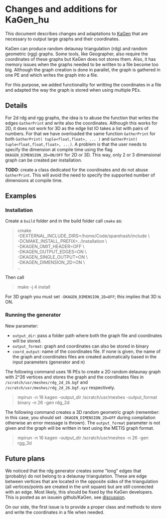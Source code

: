 # Changes and additions for KaGen_hu

This document describes changes and adaptations to [KaGen](https://github.com/sebalamm/KaGen) that
are necessary to output large graphs and their coordinates.

KaGen can produce random delaunay triangulation (rdg) and random geometric (rgg) graphs.
Some tools, like Geographer, also require the coordinates of these graphs but KaGen does not stores
them. Also, it has memory issues when the graphs needed to be written to a file become too big.
Although the graph creation is done in parallel,
the graph is gathered in one PE and which writes the graph into a file. 

For this purpose, we added functionality for writting the coordinates in a file and adapted the
way the graph is stored when using multiple PEs.

## Details

For 2d rdg and rgg graphs, the idea is to abuse the function that writes the edges `GatherPrint`
and write also the coordinates. 
Although this works for 2D, it does not work for 3D as the edge list IO takes a list
with pairs of numbers. For that we have overloaded the same function `GatherPrint` for both 
`GatherPrint( tuple<float,float>, ... )` and `GatherPrint( tuple<float,float,float>, ...)`.
A problem is that the user needs to specify the dimension at compile time using the flag
`DKAGEN_DIMENSION_2D=ON/OFF` for 2D or 3D. This way, only 2 or 3 dimensional graph can be 
created per installation.

**TODO**: create a class dedicated for the coordinates and do not abuse `GatherPrint`. This
will avoid the need to specify the supported number of dimensions at compile time.

## Examples

### Installation

Create a `build` folder and in the build folder call `cmake` as:

> cmake <br>
-DEXTERNAL_INCLUDE_DIRS=/home/Code/sparehash/include \\ <br>
-DCMAKE_INSTALL_PREFIX=../installation \\ <br>
-DKAGEN_OMIT_HEADER=OFF \\ <br>
-DKAGEN_OUTPUT_EDGES=ON \\ <br>
-DKAGEN_SINGLE_OUTPUT=ON \\<br>
-DKAGEN_DIMENSION_2D=ON \\ <br>
..

Then call 

> make -j 4 install

For 3D graph you must set `-DKAGEN_DIMENSION_2D=OFF`; this implies that 3D is ON.

### Running the generator

New parameter:

- `output_dir`: pass a folder path where both the graph file and coordinates will be stored.
- `output_format`: graph and coordinates can also be stored in binary
- `coord_output`: name of the coordinates file. If none is given, the name of the graph and coordinates
files are created automatically based in the input parameters (generator and n)

The following command uses 16 PEs to create a 2D random delaunay graph with 2^26 vertices 
and stores the graph and the coordinates files in `/scratch/usr/meshes/rdg_2d_26.bgf`
and `/scratch/usr/meshes/rdg_2d_26.bgf.xyz` respectively.

> mpirun -n 16 kagen -output_dir /scratch/usr/meshes -output_format binary  -n 26 -gen rdg_2d

The following command creates a 3D random geometric graph (remember: in this case, you
should set `-DKAGEN_DIMENSION_2D=OFF` during compilation otherwise an error message is thrown).
The `output_format` parameter is not given and the graph will be written in text using the
METIS graph format.

> mpirun -n 16 kagen -output_dir /scratch/usr/meshes -n 26 -gen rgg_3d


## Future plans

We noticed that the rdg generator creates some "long" edges that (probably) do not belong to a 
delaunay triangulation. These are edge between vertices that are located in the opposite sides of
the triangulation (all vertices/points are created in the unit square) but are still connected 
with an edge.
Most likely, this should be fixed by the KaGen developers. This is posted as an issuein
github/KaGen, see [discussion](https://github.com/sebalamm/KaGen/issues/5).

On our side, the first issue is to provide a proper class and methods to store and write
the coordinates in a file when needed.




